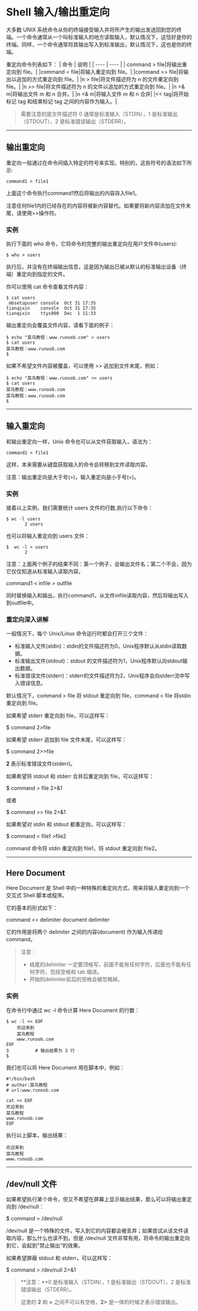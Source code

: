 # Shell 输入/输出重定向

大多数 UNIX 系统命令从你的终端接受输入并将所产生的输出发送回到您的终端。一个命令通常从一个叫标准输入的地方读取输入，默认情况下，这恰好是你的终端。同样，一个命令通常将其输出写入到标准输出，默认情况下，这也是你的终端。

重定向命令列表如下：
| 命令 | 说明 |
| ---- | ---- |
| command > file|将输出重定向到 file。|
|command < file|将输入重定向到 file。|
|command >> file|将输出以追加的方式重定向到 file。|
|n > file|将文件描述符为 n 的文件重定向到 file。|
|n >> file|将文件描述符为 n 的文件以追加的方式重定向到 file。|
|n >& m|将输出文件 m 和 n 合并。|
|n <& m|将输入文件 m 和 n 合并|
|<< tag|将开始标记 tag 和结束标记 tag 之间的内容作为输入。|

> 需要注意的是文件描述符 0 通常是标准输入（STDIN），1 是标准输出（STDOUT），2 是标准错误输出（STDERR）。

---

## 输出重定向

重定向一般通过在命令间插入特定的符号来实现。特别的，这些符号的语法如下所示:
```
command1 > file1
```

上面这个命令执行command1然后将输出的内容存入file1。

注意任何file1内的已经存在的内容将被新内容替代。如果要将新内容添加在文件末尾，请使用>>操作符。

### 实例

执行下面的 who 命令，它将命令的完整的输出重定向在用户文件中(users):
```
$ who > users
```

执行后，并没有在终端输出信息，这是因为输出已被从默认的标准输出设备（终端）重定向到指定的文件。

你可以使用 cat 命令查看文件内容：
```
$ cat users
_mbsetupuser console  Oct 31 17:35 
tianqixin    console  Oct 31 17:35 
tianqixin    ttys000  Dec  1 11:33 
```

输出重定向会覆盖文件内容，请看下面的例子：
```
$ echo "菜鸟教程：www.runoob.com" > users
$ cat users
菜鸟教程：www.runoob.com
$
```

如果不希望文件内容被覆盖，可以使用 >> 追加到文件末尾，例如：
```
$ echo "菜鸟教程：www.runoob.com" >> users
$ cat users
菜鸟教程：www.runoob.com
菜鸟教程：www.runoob.com
$
```

---

## 输入重定向

和输出重定向一样，Unix 命令也可以从文件获取输入，语法为：
```
command1 < file1
```

这样，本来需要从键盘获取输入的命令会转移到文件读取内容。

注意：输出重定向是大于号(>)，输入重定向是小于号(<)。

### 实例

接着以上实例，我们需要统计 users 文件的行数,执行以下命令：
```
$ wc -l users
       2 users
```

也可以将输入重定向到 users 文件：
```
$  wc -l < users
       2 
```

注意：上面两个例子的结果不同：第一个例子，会输出文件名；第二个不会，因为它仅仅知道从标准输入读取内容。

command1 < infile > outfile

同时替换输入和输出，执行command1，从文件infile读取内容，然后将输出写入到outfile中。

### 重定向深入讲解

一般情况下，每个 Unix/Linux 命令运行时都会打开三个文件：

-   标准输入文件(stdin)：stdin的文件描述符为0，Unix程序默认从stdin读取数据。
-   标准输出文件(stdout)：stdout 的文件描述符为1，Unix程序默认向stdout输出数据。
-   标准错误文件(stderr)：stderr的文件描述符为2，Unix程序会向stderr流中写入错误信息。

默认情况下，command > file 将 stdout 重定向到 file，command < file 将stdin 重定向到 file。

如果希望 stderr 重定向到 file，可以这样写：

$ command 2>file

如果希望 stderr 追加到 file 文件末尾，可以这样写：

$ command 2>>file

**2** 表示标准错误文件(stderr)。

如果希望将 stdout 和 stderr 合并后重定向到 file，可以这样写：

$ command > file 2>&1

或者

$ command >> file 2>&1

如果希望对 stdin 和 stdout 都重定向，可以这样写：

$ command < file1 >file2

command 命令将 stdin 重定向到 file1，将 stdout 重定向到 file2。

---

## Here Document

Here Document 是 Shell 中的一种特殊的重定向方式，用来将输入重定向到一个交互式 Shell 脚本或程序。

它的基本的形式如下：

command << delimiter
    document
delimiter

它的作用是将两个 delimiter 之间的内容(document) 作为输入传递给 command。

> 注意：
> -   结尾的delimiter 一定要顶格写，前面不能有任何字符，后面也不能有任何字符，包括空格和 tab 缩进。
> -   开始的delimiter前后的空格会被忽略掉。

### 实例

在命令行中通过 wc -l 命令计算 Here Document 的行数：
```
$ wc -l << EOF
    欢迎来到
    菜鸟教程
    www.runoob.com
EOF
3          # 输出结果为 3 行
$
```

我们也可以将 Here Document 用在脚本中，例如：
```
#!/bin/bash
# author:菜鸟教程
# url:www.runoob.com

cat << EOF
欢迎来到
菜鸟教程
www.runoob.com
EOF
```

执行以上脚本，输出结果：
```
欢迎来到
菜鸟教程
www.runoob.com
```

---

## /dev/null 文件

如果希望执行某个命令，但又不希望在屏幕上显示输出结果，那么可以将输出重定向到 /dev/null：

$ command > /dev/null

/dev/null 是一个特殊的文件，写入到它的内容都会被丢弃；如果尝试从该文件读取内容，那么什么也读不到。但是 /dev/null 文件非常有用，将命令的输出重定向到它，会起到"禁止输出"的效果。

如果希望屏蔽 stdout 和 stderr，可以这样写：

$ command > /dev/null 2>&1

> **注意：**0 是标准输入（STDIN），1 是标准输出（STDOUT），2 是标准错误输出（STDERR）。
> 
> 这里的 **2** 和 **>** 之间不可以有空格，**2>** 是一体的时候才表示错误输出。

